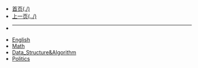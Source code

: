 <!-- docs/Postgraduate/ -->

* [首页(./)](/README.md)
* [上一页(../)](/README.md)
* ---
* [English](docs/Postgraduate/English/README.md)
* [Math](docs/Postgraduate/Math/README.md)
* [Data_Structure&Algorithm](docs/Postgraduate/Data_Structure&Algorithm/README.md)
* [Politics](docs/Postgraduate/Politics/README.md)